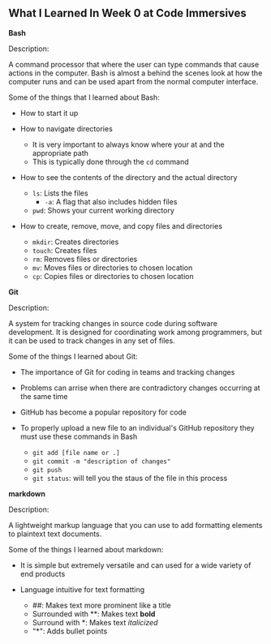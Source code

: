 ## **What I Learned In Week 0 at Code Immersives**

**Bash**

Description:

A command processor that where the user can type commands that cause actions in the computer.  Bash is almost a behind the scenes look at how the computer runs and can be used apart from the normal computer interface.

Some of the things that I learned about Bash:
* How to start it up


* How to navigate directories
    * It is very important to always know where your at and the appropriate path
    * This is typically done through the `cd` command
* How to see the contents of the directory and the actual directory
    * `ls`: Lists the files 
        * `-a`: A flag that also includes hidden files
    * `pwd`: Shows your current working directory

* How to create, remove, move, and copy files and directories
    * `mkdir`: Creates directories
    * `touch`: Creates files
    * `rm`: Removes files or directories
    * `mv`: Moves files or directories to chosen location
    * `cp`: Copies files or directories to chosen location

**Git**

Description:

A system for tracking changes in source code during software development. It is designed for coordinating work among programmers, but it can be used to track changes in any set of files.

Some of the things I learned about Git:

* The importance of Git for coding in teams and tracking changes

* Problems can arrise when there are contradictory changes occurring at the same time

* GitHub has become a popular repository for code

* To properly upload a new file to an individual's GitHub repository they must use these commands in Bash
    * `git add [file name or .]`
    * `git commit -m "description of changes"`
    * `git push`
    * `git status`: will tell you the staus of the file in this process 

**markdown**

Description:

A lightweight markup language that you can use to add formatting elements to plaintext text documents. 

Some of the things I learned about markdown:

*  It is simple but extremely versatile and can used for a wide variety of end products

*  Language intuitive for text formatting
    * ##: Makes text more prominent like a title
    * Surrounded with **: Makes text **bold**
    * Surround with *: Makes text *italicized*
    * "*": Adds bullet points 

 
